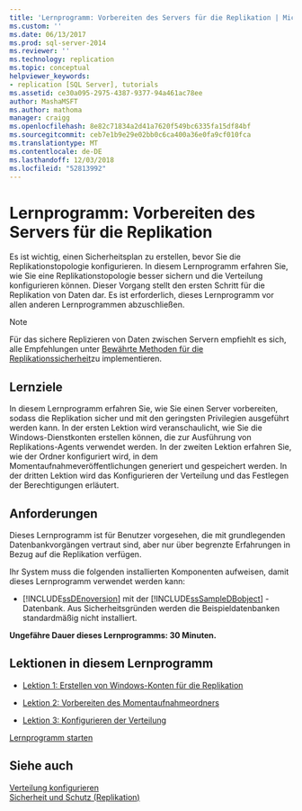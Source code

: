 ```yaml
---
title: 'Lernprogramm: Vorbereiten des Servers für die Replikation | Microsoft-Dokumentation'
ms.custom: ''
ms.date: 06/13/2017
ms.prod: sql-server-2014
ms.reviewer: ''
ms.technology: replication
ms.topic: conceptual
helpviewer_keywords:
- replication [SQL Server], tutorials
ms.assetid: ce30a095-2975-4387-9377-94a461ac78ee
author: MashaMSFT
ms.author: mathoma
manager: craigg
ms.openlocfilehash: 8e82c71834a2d41a7620f549bc6335fa15df84bf
ms.sourcegitcommit: ceb7e1b9e29e02bb0c6ca400a36e0fa9cf010fca
ms.translationtype: MT
ms.contentlocale: de-DE
ms.lasthandoff: 12/03/2018
ms.locfileid: "52813992"
---
```

# <a name="tutorial-preparing-the-server-for-replication"></a>Lernprogramm: Vorbereiten des Servers für die Replikation
  Es ist wichtig, einen Sicherheitsplan zu erstellen, bevor Sie die Replikationstopologie konfigurieren. In diesem Lernprogramm erfahren Sie, wie Sie eine Replikationstopologie besser sichern und die Verteilung konfigurieren können. Dieser Vorgang stellt den ersten Schritt für die Replikation von Daten dar. Es ist erforderlich, dieses Lernprogramm vor allen anderen Lernprogrammen abzuschließen.  
  
> [!NOTE]  
>  Für das sichere Replizieren von Daten zwischen Servern empfiehlt es sich, alle Empfehlungen unter [Bewährte Methoden für die Replikationssicherheit](security/replication-security-best-practices.md)zu implementieren.  
  
## <a name="what-you-will-learn"></a>Lernziele  
 In diesem Lernprogramm erfahren Sie, wie Sie einen Server vorbereiten, sodass die Replikation sicher und mit den geringsten Privilegien ausgeführt werden kann. In der ersten Lektion wird veranschaulicht, wie Sie die Windows-Dienstkonten erstellen können, die zur Ausführung von Replikations-Agents verwendet werden. In der zweiten Lektion erfahren Sie, wie der Ordner konfiguriert wird, in dem Momentaufnahmeveröffentlichungen generiert und gespeichert werden. In der dritten Lektion wird das Konfigurieren der Verteilung und das Festlegen der Berechtigungen erläutert.  
  
## <a name="requirements"></a>Anforderungen  
 Dieses Lernprogramm ist für Benutzer vorgesehen, die mit grundlegenden Datenbankvorgängen vertraut sind, aber nur über begrenzte Erfahrungen in Bezug auf die Replikation verfügen.  
  
 Ihr System muss die folgenden installierten Komponenten aufweisen, damit dieses Lernprogramm verwendet werden kann:  
  
-   [!INCLUDE[ssDEnoversion](../../includes/ssdenoversion-md.md)] mit der [!INCLUDE[ssSampleDBobject](../../includes/sssampledbobject-md.md)] -Datenbank. Aus Sicherheitsgründen werden die Beispieldatenbanken standardmäßig nicht installiert.  
  
 **Ungefähre Dauer dieses Lernprogramms: 30 Minuten.**  
  
## <a name="lessons-in-this-tutorial"></a>Lektionen in diesem Lernprogramm  
  
-   [Lektion 1: Erstellen von Windows-Konten für die Replikation](lesson-1-creating-windows-accounts-for-replication.md)  
  
-   [Lektion 2: Vorbereiten des Momentaufnahmeordners](lesson-2-preparing-the-snapshot-folder.md)  
  
-   [Lektion 3: Konfigurieren der Verteilung](lesson-3-configuring-distribution.md)  
  
 [Lernprogramm starten](lesson-1-creating-windows-accounts-for-replication.md)  
  
## <a name="see-also"></a>Siehe auch  
 [Verteilung konfigurieren](configure-distribution.md)   
 [Sicherheit und Schutz &#40;Replikation&#41;](security/security-and-protection-replication.md)  
  
  
